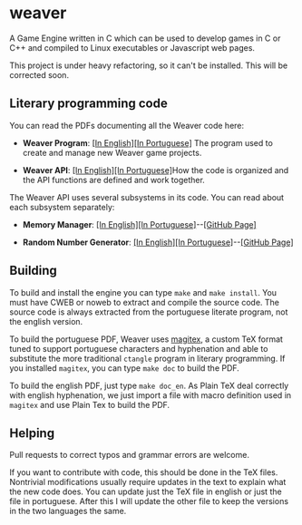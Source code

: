 # weaver

A Game Engine written in C which can be used to develop games in C or
C++ and compiled to Linux executables or Javascript web pages.

This project is under heavy refactoring, so it can't be
installed. This will be corrected soon.

## Literary programming code

You can read the PDFs documenting all the Weaver code here:

* **Weaver Program**: [[In
    English]](https://github.com/thiagoharry/weaver/blob/master/weaver_program_en.pdf)[[In
    Portuguese]](https://github.com/thiagoharry/weaver/blob/master/weaver_program.pdf)
    The program used to create and manage new Weaver game projects.

* **Weaver API**: [[In
    English]](https://github.com/thiagoharry/weaver/blob/master/weaver_api_en.pdf)[[In
    Portuguese]](https://github.com/thiagoharry/weaver/blob/master/weaver_api.pdf)How
    the code is organized and the API functions are defined and work
    together.


The Weaver API uses several subsystems in its code. You can read about
each subsystem separately:

* **Memory Manager**: [[In English]](https://github.com/thiagoharry/weaver-memory-manager/blob/master/weaver-memory-manager_en.pdf)[[In Portuguese]](https://github.com/thiagoharry/weaver-memory-manager/blob/master/weaver-memory-manager.pdf)--[[GitHub Page]](https://github.com/thiagoharry/weaver-memory-manager)

* **Random Number Generator**: [[In English]](https://github.com/thiagoharry/weaver-memory-random/raw/master/weaver-random_en.pdf)[[In Portuguese]](https://github.com/thiagoharry/weaver-memory-random/raw/master/weaver-random.pdf)--[[GitHub Page]](https://github.com/thiagoharry/weaver-random)

## Building

To build and install the engine you can type `make` and `make
install`. You must have CWEB or noweb to extract and compile the
source code. The source code is always extracted from the portuguese
literate program, not the english version.

To build the portuguese PDF, Weaver uses
[magitex](https://github.com/thiagoharry/magitex), a custom TeX format
tuned to support portuguese characters and hyphenation and able to
substitute the more traditional `ctangle` program in literary
programming. If you installed `magitex`, you can type `make doc` to
build the PDF.

To build the english PDF, just type `make doc_en`. As Plain TeX deal
correctly with english hyphenation, we just import a file with macro
definition used in `magitex` and use Plain Tex to build the PDF.

## Helping

Pull requests to correct typos and grammar errors are welcome.

If you want to contribute with code, this should be done in the TeX
files. Nontrivial modifications usually require updates in the text to
explain what the new code does. You can update just the TeX file in
english or just the file in portuguese. After this I will update the
other file to keep the versions in the two languages the same.